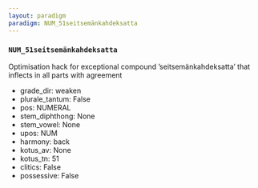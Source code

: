 ```yaml
---
layout: paradigm
paradigm: NUM_51seitsemänkahdeksatta
---
```

### ` NUM_51seitsemänkahdeksatta `

Optimisation hack for exceptional compound ’seitsemänkahdeksatta’ that inflects in all parts with agreement
* grade_dir: weaken
* plurale_tantum: False
* pos: NUMERAL
* stem_diphthong: None
* stem_vowel: None
* upos: NUM
* harmony: back
* kotus_av: None
* kotus_tn: 51
* clitics: False
* possessive: False
